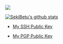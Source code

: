
![](https://komarev.com/ghpvc/?username=SekiBetu)

<a href="https://sekibetu.github.io/">
  <img src="https://github-readme-stats.vercel.app/api?username=SekiBetu&show_icons=true&include_all_commits=true&count_private=true&theme=material-palenight" alt="SekiBetu's github stats" />
</a>

- [My SSH Public Key](https://github.com/SekiBetu.keys)

- [My PGP Public Key](https://github.com/SekiBetu.gpg)

